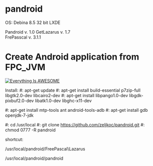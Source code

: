 # pandroid

OS: Debina 8.5 32 bit LXDE


Pandroid   v. 1.0 
GetLazarus v. 1.7      
FrePasscal v. 3.1.1


# Create Android application from FPC_JVM 


[![Everything Is AWESOME](https://i.ytimg.com/vi/75T2XKjF93M/hqdefault.jpg?custom=true&w=196&h=110&stc=true&jpg444=true&jpgq=90&sp=68&sigh=qIkv3LdeDKlD22qFBLyovMhEbBk)](https://www.youtube.com/watch?v=75T2XKjF93M "Everything Is AWESOME")


Install:
 #: apt-get update
 #: apt-get install build-essential p7zip-full libgtk2.0-dev libcairo2-dev
 #: apt-get install libpango1.0-dev libgdk-pixbuf2.0-dev libatk1.0-dev libghc-x11-dev

 #: apt-get install mtp-tools ant android-tools-adb
 #: apt-get install gdb openjdk-7-jdk


 #: cd /usr/local
 #: git clone https://github.com/zeljkoc/pandroid.git
 #: chmod 0777 -R pandroid

shortcut:

/usr/local/pandroid/FreePascal\Lazarus

/usr/local/pandroid/pandroid






